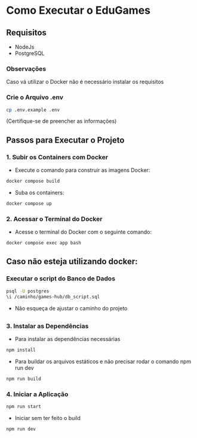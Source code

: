 # Como Executar o EduGames

## Requisitos 

- NodeJs
- PostgreSQL

### Observações
Caso vá utilizar o Docker não é necessário instalar os requisitos

### Crie o Arquivo .env

```bash
cp .env.example .env
```

(Certifique-se de preencher as informações)

## Passos para Executar o Projeto

### 1. Subir os Containers com Docker

- Execute o comando para construir as imagens Docker:
```bash
docker compose build
```
- Suba os containers:
  
```bash
docker compose up
```

### 2. Acessar o Terminal do Docker
- Acesse o terminal do Docker com o seguinte comando:
```bash
docker compose exec app bash
```


## Caso não esteja utilizando docker:

### Executar o script do Banco de Dados
```bash
psql -U postgres
\i /caminho/games-hub/db_script.sql
```
- Não esqueça de ajustar o caminho do projeto
##

### 3. Instalar as Dependências
- Para instalar as dependências necessárias
```bash
npm install
``` 

- Para buildar os arquivos estáticos e não precisar rodar o comando npm run dev
```bash
npm run build
```

### 4. Iniciar a Aplicação
```bash
npm run start
```

- Iniciar sem ter feito o build
```bash
npm run dev
```
